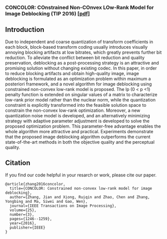 
### CONCOLOR: COnstrained Non-COnvex LOw-Rank Model for Image Deblocking (TIP 2016) [[pdf]](http://jianzhang.tech/papers/2016_TIP_CONCOLOR.pdf)

## Introduction
Due to independent and coarse quantization of transform coefficients in each block, block-based transform coding usually introduces visually annoying blocking artifacts at low bitrates, which greatly prevents further bit reduction. To alleviate the conflict between bit reduction and quality preservation, deblocking as a post-processing strategy is an attractive and promising solution without changing existing codec. In this paper, in order to reduce blocking artifacts and obtain high-quality image, image deblocking is formulated as an optimization problem within maximum a posteriori framework, and a novel algorithm for image deblocking using constrained non-convex low-rank model is proposed. The lp (0 < p <1) penalty function is extended on singular values of a matrix to characterize low-rank prior model rather than the nuclear norm, while the quantization constraint is explicitly transformed into the feasible solution space to constrain the non-convex low-rank optimization. Moreover, a new quantization noise model is developed, and an alternatively minimizing strategy with adaptive parameter adjustment is developed to solve the proposed optimization problem. This parameter-free advantage enables the whole algorithm more attractive and practical. Experiments demonstrate that the proposed image deblocking algorithm outperforms the current state-of-the-art methods in both the objective quality and the perceptual quality.


## Citation
If you find our code helpful in your resarch or work, please cite our paper.
```
@article{zhang2016concolor,
  title={CONCOLOR: Constrained non-convex low-rank model for image deblocking},
  author={Zhang, Jian and Xiong, Ruiqin and Zhao, Chen and Zhang, Yongbing and Ma, Siwei and Gao, Wen},
  journal={IEEE Transactions on Image Processing},
  volume={25},
  number={3},
  pages={1246--1259},
  year={2016},
  publisher={IEEE}
}
```

